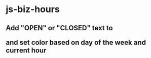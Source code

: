 # js-biz-hours

## Add "OPEN" or "CLOSED" text to <p> and set color based on day of the week and current hour
